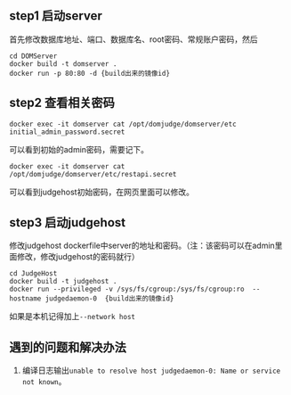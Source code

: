 
## step1 启动server

首先修改数据库地址、端口、数据库名、root密码、常规账户密码，然后

```
cd DOMServer
docker build -t domserver .
docker run -p 80:80 -d {build出来的镜像id}
```

## step2 查看相关密码

```
docker exec -it domserver cat /opt/domjudge/domserver/etc initial_admin_password.secret
```
可以看到初始的admin密码，需要记下。

```
docker exec -it domserver cat /opt/domjudge/domserver/etc/restapi.secret
```

可以看到judgehost初始密码，在网页里面可以修改。

## step3 启动judgehost

修改judgehost dockerfile中server的地址和密码。（注：该密码可以在admin里面修改，修改judgehost的密码就行）

```
cd JudgeHost
docker build -t judgehost .
docker run --privileged -v /sys/fs/cgroup:/sys/fs/cgroup:ro  --hostname judgedaemon-0  {build出来的镜像id}
```

如果是本机记得加上`--network host`

## 遇到的问题和解决办法

1. 编译日志输出`unable to resolve host judgedaemon-0: Name or service not known`。
   


   